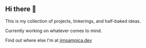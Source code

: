 ## Hi there 👋

This is my collection of projects, tinkerings, and half-baked ideas.

Currently working on whatever comes to mind.

Find out where else I'm at [jimsampica.dev](https://www.jimsampica.dev)

<!--
**jamesSampica/jamesSampica** is a ✨ _special_ ✨ repository because its `README.md` (this file) appears on your GitHub profile.

Here are some ideas to get you started:

- 🔭 I’m currently working on ...
- 🌱 I’m currently learning ...
- 👯 I’m looking to collaborate on ...
- 🤔 I’m looking for help with ...
- 💬 Ask me about ...
- 📫 How to reach me: ...
- 😄 Pronouns: ...
- ⚡ Fun fact: ...
-->
